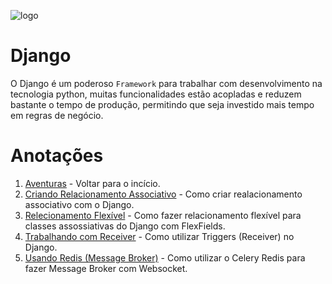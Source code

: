 ![logo](https://miro.medium.com/max/1200/0*aurC6Id6dEJPYry1.png)

# Django

O Django é um poderoso ``Framework`` para trabalhar com desenvolvimento na tecnologia python, muitas funcionalidades estão acopladas e reduzem bastante o tempo de produção, permitindo que seja investido mais tempo em regras de negócio.

# Anotações
1. [Aventuras](./../README.MD) - Voltar para o incício.
2. [Criando Relacionamento Associativo](relacionamento_associativo.MD) - Como criar realacionamento associativo com o Django.
3. [Relecionamento Flexível](relacionamento_flexivel.MD) - Como fazer relacionamento flexível para classes assossiativas do Django com FlexFields.
4. [Trabalhando com Receiver](trabalhando_com_receiver.MD) - Como utilizar Triggers (Receiver) no Django.
5. [Usando Redis (Message Broker)](usando_redis_message_broker.MD) - Como utilizar o Celery Redis para fazer Message Broker com Websocket.